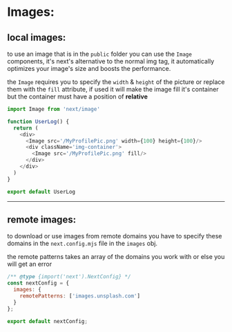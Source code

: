 # Images:

## local images:

to use an image that is in the `public` folder you can use the `Image` components, it's next's alternative to the normal img tag, it automatically optimizes your image's size and boosts the performance.

the `Image` requires you to specify the `width` & `height` of the picture or replace them with the `fill` attribute, if used it will make the image fill it's container but the container must have a position of **relative**

```javascript
import Image from 'next/image'

function UserLog() {
  return (
    <div> 
      <Image src='/MyProfilePic.png' width={100} height={100}/>
      <div className='img-container'>
        <Image src='/MyProfilePic.png' fill/>
      </div>
    </div>
  )
}

export default UserLog
```

---

## remote images:

to download or use images from remote domains you have to specify these domains in the `next.config.mjs` file in the `images` obj.

the remote patterns takes an array of the domains you work with or else you will get an error

```javascript
/** @type {import('next').NextConfig} */
const nextConfig = {
  images: {
    remotePatterns: ['images.unsplash.com']
  }
};

export default nextConfig;

```